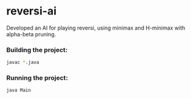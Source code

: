 # reversi-ai

Developed an AI for playing reversi, using minimax and H-minimax with alpha-beta pruning.

### Building the project:
```bash
javac *.java
```

### Running the project:
```bash
java Main
```
